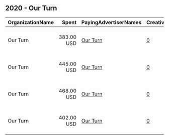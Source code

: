 ## 2020 - Our Turn 
|OrganizationName|Spent|PayingAdvertiserNames|CreativeUrls|Impressions|Genders|AgeBrackets|CountryCodes|BillingAddresses|CandidateBallotInformation|
|:---|---:|:---|:---|---:|:---|:---|:---|:---|:---|
|Our Turn|383.00 USD|[Our Turn](2020/Our_Turn.md)|[0](https://www.snap.com/political-ads/asset/4eb4bf0f9400c32216f5bc981e72a66760e448fe849a682081543732f53fce07?mediaType=mp4)|168,636||18-49|united states|"116 Nassau Street - Suite 519,New York,10038,US"||
|Our Turn|445.00 USD|[Our Turn](2020/Our_Turn.md)|[0](https://www.snap.com/political-ads/asset/9da3ab166022d49ee8d74779ff6154e99a78af2c42afb0d349b052553b124af8?mediaType=mp4)|196,203||18-49|united states|"116 Nassau Street - Suite 519,New York,10038,US"||
|Our Turn|468.00 USD|[Our Turn](2020/Our_Turn.md)|[0](https://www.snap.com/political-ads/asset/aac0494f32a0f99131a8d0ae0cddd31208b51cd590dc484fa6cd7580a09d2516?mediaType=mp4)|206,817||18-49|united states|"116 Nassau Street - Suite 519,New York,10038,US"||
|Our Turn|402.00 USD|[Our Turn](2020/Our_Turn.md)|[0](https://www.snap.com/political-ads/asset/e77d85b2a1b520ca6c050e39878c48a8b707121868329c6ad963d9f82c890dca?mediaType=mp4)|177,444||18-49|united states|"116 Nassau Street - Suite 519,New York,10038,US"||
